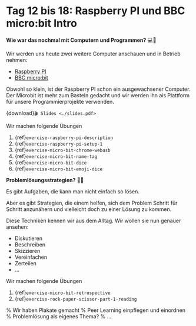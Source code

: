 # Tag 12 bis 18: Raspberry PI und BBC micro:bit Intro

**Wie war das nochmal mit Computern und Programmen?** 💻🤔

Wir werden uns heute zwei weitere Computer anschauen und in Betrieb nehmen:
- [Raspberry PI](https://www.raspberrypi.com/)
- [BBC micro:bit](https://microbit.org/)

Obwohl so klein, ist der Raspberry PI schon ein ausgewachsener Computer.
Der Microbit ist mehr zum Basteln gedacht und wir werden ihn
als Plattform für unsere Programmierprojekte verwenden.

{download}`🎬 Slides <./slides.pdf>`

Wir machen folgende Übungen

1. {ref}`exercise-raspberry-pi-description`
1. {ref}`exercise-raspberry-pi-setup-1`
1. {ref}`exercise-micro-bit-chrome-webusb`
1. {ref}`exercise-micro-bit-name-tag`
1. {ref}`exercise-micro-bit-dice`
1. {ref}`exercise-micro-bit-emoji-dice`


**Problemlösungsstrategien?** 🧩🤔

Es gibt Aufgaben, die kann man nicht einfach so lösen.

Aber es gibt Strategien, die einem helfen, sich dem Problem
Schritt für Schritt anzunähern und vielleicht doch zu einer
Lösung zu kommen.

Diese Techniken kennen wir aus dem Alltag. Wir wollen sie nun
genauer ansehen:
* Diskutieren
* Beschreiben
* Skizzieren
* Vereinfachen
* Zerteilen
* ...

Wir machen folgende Übungen
1. {ref}`exercise-micro-bit-retrospective`
1. {ref}`exercise-rock-paper-scissor-part-1-reading`


% Wir haben Plakate gemacht
% Peer Learning einpflegen und einordnen
% Problemlösung als eigenes Thema?
% ...
